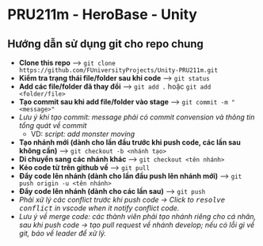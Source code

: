 # PRU211m - HeroBase - Unity

## Hướng dẫn sử dụng git cho repo chung
- **Clone this repo** --> `git clone https://github.com/FUniversityProjects/Unity-PRU211m.git`
- **Kiểm tra trạng thái file/folder sau khi code** --> `git status`
- **Add các file/folder đã thay đổi** --> `git add .` hoặc `git add <folder/file>`
- **Tạo commit sau khi add file/folder vào stage** --> `git commit -m "<message>"`
- *Lưu ý khi tạo commit: message phải có commit convension và thông tin tổng quát về commit*
  - VD: *script: add monster moving*
- **Tạo nhánh mới (dành cho lần đầu trước khi push code, các lần sau không cần)** --> `git checkout -b <nhánh tạo>`
- **Di chuyển sang các nhánh khác** --> `git checkout <tên nhánh>`
- **Kéo code từ trên github về** --> `git pull`
- **Đẩy code lên nhánh (dành cho lần đầu push lên nhánh mới)** --> `git push origin -u <tên nhánh>`
- **Đẩy code lên nhánh (dành cho các lần sau)** --> `git push`
- *Phải xử lý các conflict trước khi push code -> Click to <kbd>resolve conflict</kbd> in vscode when it notify conflict code.*
- *Lưu ý về merge code: các thành viên phải tạo nhánh riêng cho cá nhân, sau khi push code -> tạo pull request về nhánh develop; nếu có lỗi gì về git, báo về leader để xử lý.*
